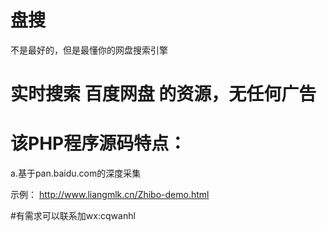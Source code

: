 # 盘搜
不是最好的，但是最懂你的网盘搜索引擎



# 实时搜索 百度网盘 的资源，无任何广告


# 该PHP程序源码特点：
   a.基于pan.baidu.com的深度采集

示例： http://www.liangmlk.cn/Zhibo-demo.html


#有需求可以联系加wx:cqwanhl
